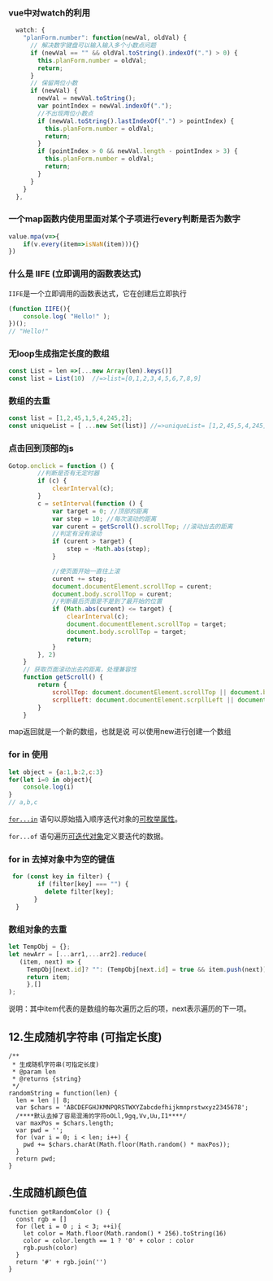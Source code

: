 ### vue中对watch的利用

```js
  watch: {
    "planForm.number": function(newVal, oldVal) {
      // 解决数字键盘可以输入输入多个小数点问题
      if (newVal == "" && oldVal.toString().indexOf(".") > 0) {
        this.planForm.number = oldVal;
        return;
      }
      // 保留两位小数
      if (newVal) {
        newVal = newVal.toString();
        var pointIndex = newVal.indexOf(".");
        //不出现两位小数点
        if (newVal.toString().lastIndexOf(".") > pointIndex) {
          this.planForm.number = oldVal;
          return;
        }
        if (pointIndex > 0 && newVal.length - pointIndex > 3) {
          this.planForm.number = oldVal;
          return;
        }
      }
    }
  },
```

### 一个map函数内使用里面对某个子项进行every判断是否为数字

```js
value.mpa(v=>{
    if(v.every(item=>isNaN(item))){}
})
```

### 什么是 IIFE (立即调用的函数表达式)

`IIFE`是一个立即调用的函数表达式，它在创建后立即执行

```js
(function IIFE(){
    console.log( "Hello!" );
})();
// "Hello!"
```

### 无loop生成指定长度的数组

```js
const List = len =>[...new Array(len).keys()]
const list = List(10)  //=>list=[0,1,2,3,4,5,6,7,8,9]
```

### 数组的去重

```js
const list = [1,2,45,1,5,4,245,2];
const uniqueList = [ ...new Set(list)] //=>uniqueList= [1,2,45,5,4,245]
```

### 点击回到顶部的js

```js
Gotop.onclick = function () {
        //判断是否有无定时器
        if (c) {
            clearInterval(c);
        }
        c = setInterval(function () {
            var target = 0; //顶部的距离
            var step = 10; //每次滚动的距离
            var curent = getScroll().scrollTop; //滚动出去的距离
            //判定有没有滚动
            if (curent > target) {
                step = -Math.abs(step);
            }

            //使页面开始一直往上滚
            curent += step;
            document.documentElement.scrollTop = curent;
            document.body.scrollTop = curent;
            //判断最后页面是不是到了最开始的位置
            if (Math.abs(curent) <= target) {
                clearInterval(c);
                document.documentElement.scrollTop = target;
                document.body.scrollTop = target;
                return;
            }
        }, 2)
    }
    // 获取页面滚动出去的距离，处理兼容性
    function getScroll() {
        return {
            scrollTop: document.documentElement.scrollTop || document.body.scrollTop,
            scrpllLeft: document.documentElement.scrpllLeft || document.body.scrollLeft
        }
    }
```

map返回就是一个新的数组，也就是说 可以使用new进行创建一个数组

### for in 使用

```js
let object = {a:1,b:2,c:3}
for(let i=0 in object){
    console.log(i)
}
// a,b,c
```

[`for...in`](https://developer.mozilla.org/zh-CN/docs/Web/JavaScript/Reference/Statements/for...in) 语句以原始插入顺序迭代对象的[可枚举属性](https://developer.mozilla.org/zh-CN/docs/Web/JavaScript/Enumerability_and_ownership_of_properties)。

`for...of` 语句遍历[可迭代对象](https://developer.mozilla.org/zh-CN/docs/Web/JavaScript/Guide/Iterators_and_Generators#Iterables)定义要迭代的数据。

### for in 去掉对象中为空的键值

```js
 for (const key in filter) {
        if (filter[key] === "") {
          delete filter[key];
       }
  }
```

### 数组对象的去重

```js
let TempObj = {};
let newArr = [...arr1,...arr2].reduce(
   (item, next) => {
     TempObj[next.id]? "": (TempObj[next.id] = true && item.push(next));
     return item;
     },[]
);
```

说明：其中item代表的是数组的每次遍历之后的项，next表示遍历的下一项。



## 12.生成随机字符串 (可指定长度)

```text
/**
 * 生成随机字符串(可指定长度)
 * @param len
 * @returns {string}
 */
randomString = function(len) {
  len = len || 8;
  var $chars = 'ABCDEFGHJKMNPQRSTWXYZabcdefhijkmnprstwxyz2345678';
  /****默认去掉了容易混淆的字符oOLl,9gq,Vv,Uu,I1****/
  var maxPos = $chars.length;
  var pwd = '';
  for (var i = 0; i < len; i++) {
    pwd += $chars.charAt(Math.floor(Math.random() * maxPos));
  }
  return pwd;
}
```

## .生成随机颜色值

```text
function getRandomColor () {
  const rgb = []
  for (let i = 0 ; i < 3; ++i){
    let color = Math.floor(Math.random() * 256).toString(16)
    color = color.length == 1 ? '0' + color : color
    rgb.push(color)
  }
  return '#' + rgb.join('')
}
```